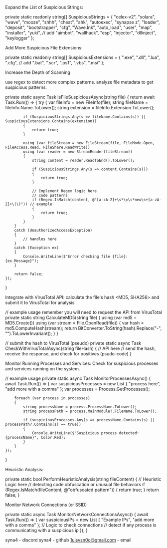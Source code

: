 Expand the List of Suspicious Strings:

private static readonly string[] SuspiciousStrings = 
{
    "celex-v2", "solara", "wave", "mooze", "shhh", "cheat", "ahk", "autoexec",
    "synapse z", "loader", "deposit", "bootstrapper", "cfg", "Wave.Ink", "auto_load",
    "user", "map", "installer", "yuki",
    // add
    "aimbot", "wallhack", "esp", "injector", "dllinject", "keylogger"
};

Add More Suspicious File Extensions:

private static readonly string[] SuspiciousExtensions = 
{
    ".exe", ".dll", ".lua", ".cfg", 
    // add
    ".bat", ".scr", ".ps1", ".vbs", ".msi"
};

Increase the Depth of Scanning

use regex to detect more complex patterns.
analyze file metadata to get suspicious patterns.

private static async Task<bool> IsFileSuspiciousAsync(string file)
{
    return await Task.Run(() =>
    {
        try
        {
            var fileInfo = new FileInfo(file);
            string fileName = fileInfo.Name.ToLower();
            string extension = fileInfo.Extension.ToLower();

            if (SuspiciousStrings.Any(s => fileName.Contains(s)) || SuspiciousExtensions.Contains(extension))
            {
                return true;
            }

            using (var fileStream = new FileStream(file, FileMode.Open, FileAccess.Read, FileShare.ReadWrite))
            using (var reader = new StreamReader(fileStream))
            {
                string content = reader.ReadToEnd().ToLower();

                if (SuspiciousStrings.Any(s => content.Contains(s)))
                {
                    return true;
                }

                // Implement Regex logic here
                // code patterns
                if (Regex.IsMatch(content, @"[a-zA-Z]+\s*\=\s*new\s+[a-zA-Z]+\(\)")) // example
                {
                    return true;
                }
            }
        }
        catch (UnauthorizedAccessException)
        {
            // handles here
        }
        catch (Exception ex)
        {
            Console.WriteLine($"Error checking file {file}: {ex.Message}");
        }

        return false;
    });
}

Integrate with VirusTotal API:
calculate the file's hash <MD5, SHA256> and submit it to VirusTotal for analysis.

// example usage remember you will need to request the API from VirusTotal
private static string CalculateMD5(string file)
{
    using (var md5 = MD5.Create())
    using (var stream = File.OpenRead(file))
    {
        var hash = md5.ComputeHash(stream);
        return BitConverter.ToString(hash).Replace("-", "").ToLowerInvariant();
    }
}

// submit the hash to VirusTotal (pseudo)
private static async Task<bool> CheckWithVirusTotalAsync(string fileHash)
{
    // API here
    // send the hash, receive the response, and check for positives (psudo-code)
}

Monitor Running Processes and Services:
Check for suspicious processes and services running on the system.

// example usage
private static async Task MonitorProcessesAsync()
{
    await Task.Run(() =>
    {
        var suspiciousProcesses = new List<string> { "process here", "add more with a comma" };
        var processes = Process.GetProcesses();

        foreach (var process in processes)
        {
            string processName = process.ProcessName.ToLower();
            string processPath = process.MainModule?.FileName.ToLower();

            if (suspiciousProcesses.Any(s => processName.Contains(s) || processPath?.Contains(s) == true))
            {
                Console.WriteLine($"Suspicious process detected: {processName}", Color.Red);
            }
        }
    });
}

Heuristic Analysis:

private static bool PerformHeuristicAnalysis(string fileContent)
{
    // Heuristic Logic here
    // detecting code obfuscation or unusual file behaviors
    if (Regex.IsMatch(fileContent, @"obfuscated pattern"))
    {
        return true;
    }
    return false;
}

Monitor Network Connections (or SSID)

private static async Task MonitorNetworkConnectionsAsync()
{
    await Task.Run(() =>
    {
        var suspiciousIPs = new List<string> { "Example IPs", "add more with a comma" };
        // Logic to check connections
        // detect if any process is communicating with a suspicious ip
    });
}

syna4 - discord
syna4 - github
1uisvsn0c@gmail.com - email
